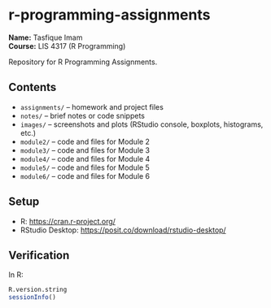 # r-programming-assignments

**Name:** Tasfique Imam  
**Course:** LIS 4317 (R Programming)

Repository for R Programming Assignments.

## Contents
- `assignments/` – homework and project files
- `notes/` – brief notes or code snippets
- `images/` – screenshots and plots (RStudio console, boxplots, histograms, etc.)
- `module2/` – code and files for Module 2
- `module3/` – code and files for Module 3
- `module4/` – code and files for Module 4
- `module5/` – code and files for Module 5
- `module6/` – code and files for Module 6

## Setup
- R: https://cran.r-project.org/
- RStudio Desktop: https://posit.co/download/rstudio-desktop/

## Verification
In R:
```r
R.version.string
sessionInfo()
